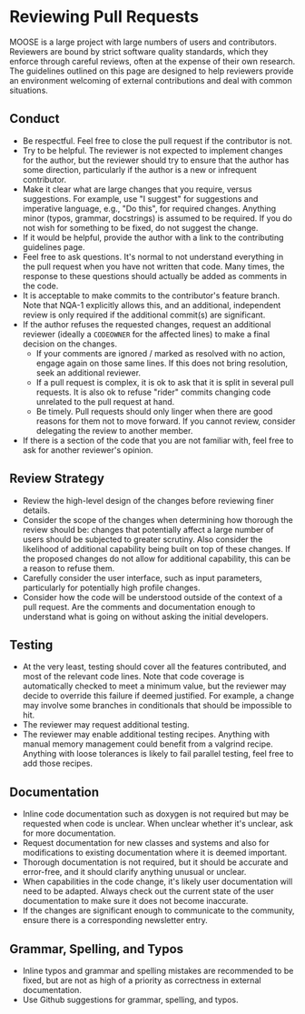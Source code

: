 # Reviewing Pull Requests

MOOSE is a large project with large numbers of users and contributors.
Reviewers are bound by strict software quality standards, which they
enforce through careful reviews, often at the expense of their own research.
The guidelines outlined on this page are designed to help reviewers
provide an environment welcoming of external contributions and deal with
common situations. 

## Conduct

- Be respectful. Feel free to close the pull request if the contributor is not.
- Try to be helpful. The reviewer is not expected to implement changes
  for the author, but the reviewer should try to ensure that
  the author has some direction, particularly if the author is a new
  or infrequent contributor.
- Make it clear what are large changes that you require, versus suggestions.
  For example, use "I suggest" for suggestions and imperative language,
  e.g., "Do this", for required changes.
  Anything minor (typos, grammar, docstrings) is assumed to be required. If you
  do not wish for something to be fixed, do not suggest the change.
- If it would be helpful, provide the author with a link to the contributing
  guidelines page.
- Feel free to ask questions. It's normal to not understand everything in the pull request when you have
not written that code. Many times, the response to these questions should actually be added as comments
in the code.
- It is acceptable to make commits to the contributor's feature branch.
  Note that NQA-1 explicitly allows this, and an additional, independent
  review is only required if the additional commit(s) are significant.
- If the author refuses the requested changes, request an additional
  reviewer (ideally a `CODEOWNER` for the affected lines) to make a
  final decision on the changes.
  - If your comments are ignored / marked as resolved with no action, engage again on those same lines.
    If this does not bring resolution, seek an additional reviewer.
  - If a pull request is complex, it is ok to ask that it is split in several pull requests. It is also ok to refuse
    "rider" commits changing code unrelated to the pull request at hand.
  - Be timely. Pull requests should only linger when there are good reasons for them not to move forward.
    If you cannot review, consider delegating the review to another member.
- If there is a section of the code that you are not familiar with,
  feel free to ask for another reviewer's opinion.

## Review Strategy

- Review the high-level design of the changes before reviewing finer
  details.
- Consider the scope of the changes when determining how thorough
  the review should be: changes that potentially affect a large
  number of users should be subjected to greater scrutiny. Also
  consider the likelihood of additional capability being built
  on top of these changes.
  If the proposed changes do not allow for additional capability, this can be a reason
  to refuse them.
- Carefully consider the user interface, such as input parameters,
  particularly for potentially high profile changes.
- Consider how the code will be understood outside of the context of a pull request. 
Are the comments and documentation enough to understand what is going on without
asking the initial developers.

## Testing

- At the very least, testing should cover all the features contributed, and most of the relevant code lines.
  Note that code coverage is automatically checked to meet a minimum
  value, but the reviewer may decide to override this failure if
  deemed justified. For example, a change may involve some branches
  in conditionals that should be impossible to hit.
- The reviewer may request additional testing.
- The reviewer may enable additional testing recipes. Anything with manual memory management
  could benefit from a valgrind recipe. Anything with loose tolerances is likely to fail parallel testing,
  feel free to add those recipes. 

## Documentation

- Inline code documentation such as doxygen is not required but may be requested
  when code is unclear. When unclear whether it's unclear, ask for more documentation.
- Request documentation for new classes and systems and also for
  modifications to existing documentation where it is deemed important.
- Thorough documentation is not required, but it should be accurate
  and error-free, and it should clarify anything unusual or unclear.
- When capabilities in the code change, it's likely user documentation will need to be adapted. Always check out
  the current state of the user documentation to make sure it does not become inaccurate.
- If the changes are significant enough to communicate to the
  community, ensure there is a corresponding newsletter entry.

## Grammar, Spelling, and Typos

- Inline typos and grammar and spelling mistakes are recommended
  to be fixed, but are not as high of a priority as correctness in
  external documentation.
- Use Github suggestions for grammar, spelling, and typos.
